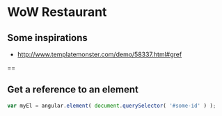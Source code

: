 # WoW Restaurant

## Some inspirations
- http://www.templatemonster.com/demo/58337.html#gref

==

## Get a reference to an element

```js
var myEl = angular.element( document.querySelector( '#some-id' ) );
```
